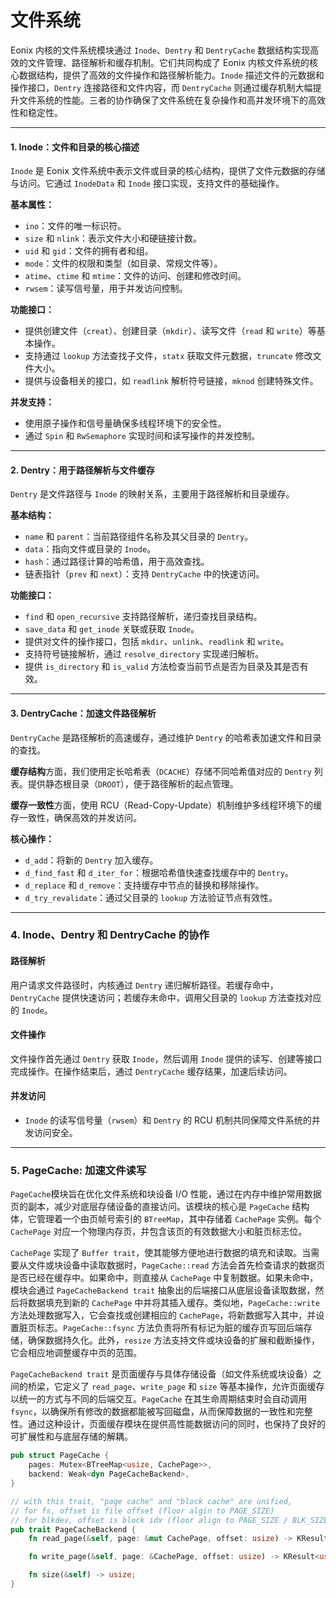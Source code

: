 # 文件系统

Eonix 内核的文件系统模块通过 `Inode`、`Dentry` 和 `DentryCache` 数据结构实现高效的文件管理、路径解析和缓存机制。它们共同构成了 Eonix 内核文件系统的核心数据结构，提供了高效的文件操作和路径解析能力。`Inode` 描述文件的元数据和操作接口，`Dentry` 连接路径和文件内容，而 `DentryCache` 则通过缓存机制大幅提升文件系统的性能。三者的协作确保了文件系统在复杂操作和高并发环境下的高效性和稳定性。

---

#### 1. Inode：文件和目录的核心描述

`Inode` 是 Eonix 文件系统中表示文件或目录的核心结构，提供了文件元数据的存储与访问。它通过 `InodeData` 和 `Inode` 接口实现，支持文件的基础操作。

**基本属性：**

- `ino`：文件的唯一标识符。
- `size` 和 `nlink`：表示文件大小和硬链接计数。
- `uid` 和 `gid`：文件的拥有者和组。
- `mode`：文件的权限和类型（如目录、常规文件等）。
- `atime`、`ctime` 和 `mtime`：文件的访问、创建和修改时间。
- `rwsem`：读写信号量，用于并发访问控制。

**功能接口：**

- 提供创建文件（`creat`）、创建目录（`mkdir`）、读写文件（`read` 和 `write`）等基本操作。
- 支持通过 `lookup` 方法查找子文件，`statx` 获取文件元数据，`truncate` 修改文件大小。
- 提供与设备相关的接口，如 `readlink` 解析符号链接，`mknod` 创建特殊文件。

**并发支持：**

- 使用原子操作和信号量确保多线程环境下的安全性。
- 通过 `Spin` 和 `RwSemaphore` 实现时间和读写操作的并发控制。

---

#### 2. Dentry：用于路径解析与文件缓存

`Dentry` 是文件路径与 `Inode` 的映射关系，主要用于路径解析和目录缓存。

**基本结构：**

- `name` 和 `parent`：当前路径组件名称及其父目录的 `Dentry`。
- `data`：指向文件或目录的 `Inode`。
- `hash`：通过路径计算的哈希值，用于高效查找。
- 链表指针（`prev` 和 `next`）：支持 `DentryCache` 中的快速访问。

**功能接口：**

- `find` 和 `open_recursive` 支持路径解析，递归查找目录结构。
- `save_data` 和 `get_inode` 关联或获取 `Inode`。
- 提供对文件的操作接口，包括 `mkdir`、`unlink`、`readlink` 和 `write`。
- 支持符号链接解析，通过 `resolve_directory` 实现递归解析。
- 提供 `is_directory` 和 `is_valid` 方法检查当前节点是否为目录及其是否有效。

---

#### 3. DentryCache：加速文件路径解析

`DentryCache` 是路径解析的高速缓存，通过维护 `Dentry` 的哈希表加速文件和目录的查找。

**缓存结构**方面，我们使用定长哈希表（`DCACHE`）存储不同哈希值对应的 `Dentry` 列表。提供静态根目录（`DROOT`），便于路径解析的起点管理。

**缓存一致性**方面，使用 RCU（Read-Copy-Update）机制维护多线程环境下的缓存一致性，确保高效的并发访问。

**核心操作：**

- `d_add`：将新的 `Dentry` 加入缓存。
- `d_find_fast` 和 `d_iter_for`：根据哈希值快速查找缓存中的 `Dentry`。
- `d_replace` 和 `d_remove`：支持缓存中节点的替换和移除操作。
- `d_try_revalidate`：通过父目录的 `lookup` 方法验证节点有效性。

---

### 4. Inode、Dentry 和 DentryCache 的协作

#### 路径解析

用户请求文件路径时，内核通过 `Dentry` 递归解析路径。若缓存命中，`DentryCache` 提供快速访问；若缓存未命中，调用父目录的 `lookup` 方法查找对应的 `Inode`。

#### 文件操作

文件操作首先通过 `Dentry` 获取 `Inode`，然后调用 `Inode` 提供的读写、创建等接口完成操作。在操作结束后，通过 `DentryCache` 缓存结果，加速后续访问。

#### 并发访问

- `Inode` 的读写信号量（`rwsem`）和 `Dentry` 的 RCU 机制共同保障文件系统的并发访问安全。

---

### 5. PageCache: 加速文件读写

`PageCache`模块旨在优化文件系统和块设备 I/O 性能，通过在内存中维护常用数据页的副本，减少对底层存储设备的直接访问。该模块的核心是 `PageCache` 结构体，它管理着一个由页帧号索引的 `BTreeMap`，其中存储着 `CachePage` 实例。每个 `CachePage` 对应一个物理内存页，并包含该页的有效数据大小和脏页标志位。

`CachePage` 实现了 `Buffer trait`，使其能够方便地进行数据的填充和读取。当需要从文件或块设备中读取数据时，`PageCache::read` 方法会首先检查请求的数据页是否已经在缓存中。如果命中，则直接从 `CachePage` 中复制数据。如果未命中，模块会通过 `PageCacheBackend trait` 抽象出的后端接口从底层设备读取数据，然后将数据填充到新的 `CachePage` 中并将其插入缓存。类似地，`PageCache::write` 方法处理数据写入，它会查找或创建相应的 `CachePage`，将新数据写入其中，并设置脏页标志。`PageCache::fsync` 方法负责将所有标记为脏的缓存页写回后端存储，确保数据持久化。此外，`resize` 方法支持文件或块设备的扩展和截断操作，它会相应地调整缓存中页的范围。

`PageCacheBackend trait` 是页面缓存与具体存储设备（如文件系统或块设备）之间的桥梁，它定义了 `read_page`、`write_page` 和 `size` 等基本操作，允许页面缓存以统一的方式与不同的后端交互。`PageCache` 在其生命周期结束时会自动调用 `fsync`，以确保所有修改的数据都能被写回磁盘，从而保障数据的一致性和完整性。通过这种设计，页面缓存模块在提供高性能数据访问的同时，也保持了良好的可扩展性和与底层存储的解耦。

``` rust
pub struct PageCache {
    pages: Mutex<BTreeMap<usize, CachePage>>,
    backend: Weak<dyn PageCacheBackend>,
}

// with this trait, "page cache" and "block cache" are unified,
// for fs, offset is file offset (floor algin to PAGE_SIZE)
// for blkdev, offset is block idx (floor align to PAGE_SIZE / BLK_SIZE)
pub trait PageCacheBackend {
    fn read_page(&self, page: &mut CachePage, offset: usize) -> KResult<usize>;

    fn write_page(&self, page: &CachePage, offset: usize) -> KResult<usize>;

    fn size(&self) -> usize;
}
```
